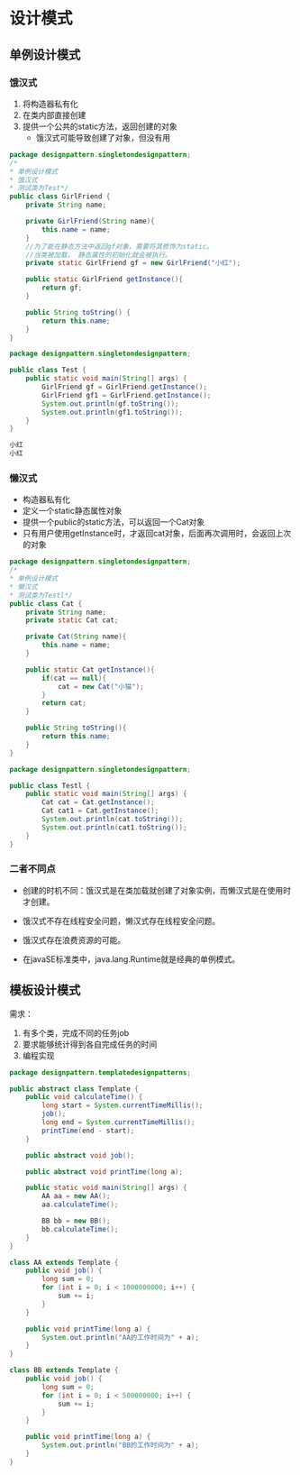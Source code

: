 #  设计模式

## 单例设计模式

### 饿汉式

1. 将构造器私有化
2. 在类内部直接创建
3. 提供一个公共的static方法，返回创建的对象
   - 饿汉式可能导致创建了对象，但没有用

```java
package designpattern.singletondesignpattern;
/*
* 单例设计模式
* 饿汉式
* 测试类为Test*/
public class GirlFriend {
    private String name;

    private GirlFriend(String name){
        this.name = name;
    }
	//为了能在静态方法中返回gf对象，需要将其修饰为static。
    //当类被加载， 静态属性的初始化就会被执行。
    private static GirlFriend gf = new GirlFriend("小红"); 

    public static GirlFriend getInstance(){
        return gf;
    }

    public String toString() {
        return this.name;
    }
}

package designpattern.singletondesignpattern;

public class Test {
    public static void main(String[] args) {
        GirlFriend gf = GirlFriend.getInstance();
        GirlFriend gf1 = GirlFriend.getInstance();
        System.out.println(gf.toString());
        System.out.println(gf1.toString());
    }
}

小红
小红
```

### 懒汉式

- 构造器私有化
- 定义一个static静态属性对象
- 提供一个public的static方法，可以返回一个Cat对象
- 只有用户使用getInstance时，才返回cat对象，后面再次调用时，会返回上次的对象

```java
package designpattern.singletondesignpattern;
/*
* 单例设计模式
* 懒汉式
* 测试类为Testl*/
public class Cat {
    private String name;
    private static Cat cat;

    private Cat(String name){
        this.name = name;
    }

    public static Cat getInstance(){
        if(cat == null){
            cat = new Cat("小猫");
        }
        return cat;
    }

    public String toString(){
        return this.name;
    }
}

package designpattern.singletondesignpattern;

public class Testl {
    public static void main(String[] args) {
        Cat cat = Cat.getInstance();
        Cat cat1 = Cat.getInstance();
        System.out.println(cat.toString());
        System.out.println(cat1.toString());
    }
}
```

### 二者不同点

- 创建的时机不同：饿汉式是在类加载就创建了对象实例，而懒汉式是在使用时才创建。

- 饿汉式不存在线程安全问题，懒汉式存在线程安全问题。

- 饿汉式存在浪费资源的可能。

- 在javaSE标准类中，java.lang.Runtime就是经典的单例模式。

  

## 模板设计模式

需求：

1. 有多个类，完成不同的任务job
2. 要求能够统计得到各自完成任务的时间
3. 编程实现

```java
package designpattern.templatedesignpatterns;

public abstract class Template {
    public void calculateTime() {
        long start = System.currentTimeMillis();
        job();
        long end = System.currentTimeMillis();
        printTime(end - start);
    }

    public abstract void job();

    public abstract void printTime(long a);

    public static void main(String[] args) {
        AA aa = new AA();
        aa.calculateTime();

        BB bb = new BB();
        bb.calculateTime();
    }
}

class AA extends Template {
    public void job() {
        long sum = 0;
        for (int i = 0; i < 1000000000; i++) {
            sum += i;
        }
    }

    public void printTime(long a) {
        System.out.println("AA的工作时间为" + a);
    }
}

class BB extends Template {
    public void job() {
        long sum = 0;
        for (int i = 0; i < 500000000; i++) {
            sum += i;
        }
    }

    public void printTime(long a) {
        System.out.println("BB的工作时间为" + a);
    }
}
```

